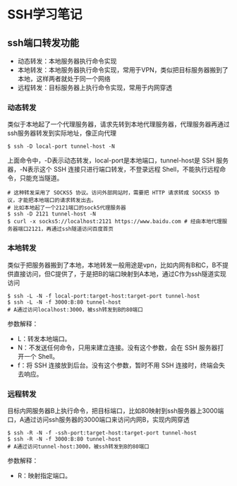 # SSH学习笔记

## ssh端口转发功能
- 动态转发：本地服务器执行命令实现
- 本地转发：本地服务器执行命令实现，常用于VPN，类似把目标服务器搬到了本地，这样两者就处于同一个网络
- 远程转发：目标服务器上执行命令实现，常用于内网穿透

### 动态转发
类似于本地起了一个代理服务器，请求先转到本地代理服务器，代理服务器再通过ssh服务器转发到实际地址，像正向代理

```shell
$ ssh -D local-port tunnel-host -N
```
上面命令中，-D表示动态转发，local-port是本地端口，tunnel-host是 SSH 服务器，-N表示这个 SSH 连接只进行端口转发，不登录远程 Shell，不能执行远程命令，只能充当隧道。

```shell
# 这种转发采用了 SOCKS5 协议。访问外部网站时，需要把 HTTP 请求转成 SOCKS5 协议，才能把本地端口的请求转发出去。
# 比如本地起了一个2121端口的sock5代理服务器
$ ssh -D 2121 tunnel-host -N
$ curl -x socks5://localhost:2121 https://www.baidu.com # 经由本地代理服务器端口2121，再通过ssh隧道访问百度首页
```


### 本地转发
类似于把服务器搬到了本地，本地转发一般用途是vpn，比如内网有B和C，B不提供直接访问，但C提供了，于是把B的端口映射到A本地，通过C作为ssh隧道实现访问
```shell
$ ssh -L -N -f local-port:target-host:target-port tunnel-host
$ ssh -L -N -f 3000:B:80 tunnel-host
# A通过访问localhost:3000，被ssh转发到B的80端口
```
参数解释：

- L：转发本地端口。
- N：不发送任何命令，只用来建立连接。没有这个参数，会在 SSH 服务器打开一个 Shell。
- f：将 SSH 连接放到后台。没有这个参数，暂时不用 SSH 连接时，终端会失去响应。

### 远程转发
目标内网服务器B上执行命令，把目标端口，比如80映射到ssh服务器上3000端口，A通过访问ssh服务器的3000端口来访问内网B，实现内网穿透
```shell
$ ssh -R -N -f -ssh-port:target-host:target-port tunnel-host
$ ssh -R -N -f 3000:B:80 tunnel-host
# A通过访问tunnel-host:3000，被ssh转发到B的80端口
```
参数解释：

- R：映射指定端口。